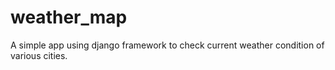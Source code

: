 # weather_map
A simple app using django framework to check current weather condition of various cities.

